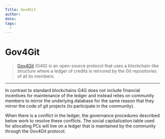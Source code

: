 ```yaml
---
Title: Gov4Git
author:
date: 
tags:
  - 
---
```

# Gov4Git

> [Gov4Git](https://gov4git.org/) (G4G) is an open-source protocol that uses a blockchain-like structure where a ledger of credits is mirrored by the Git repositories of all its members.

---

In contrast to standard blockchains G4G does not include financial incentives for maintenance of the ledger and instead relies on community members to mirror the underlying database for the same reason that they mirror the code of git projects (to participate in the community).

When there is a conflict in the ledger, the governance procedures described below work to resolve these conflicts. The social capitalization table used for allocating PCs will live on a ledger that is maintained by the community through the Gov4Git protocol.
